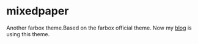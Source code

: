 # mixedpaper
Another farbox theme.Based on the farbox official theme.
Now my [blog](http://wayjam.me/) is using this theme.
